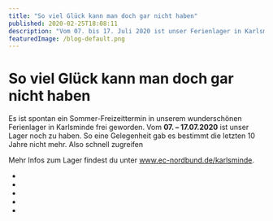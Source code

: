 ```yaml
---
title: "So viel Glück kann man doch gar nicht haben"
published: 2020-02-25T18:08:11
description: "Vom 07. bis 17. Juli 2020 ist unser Ferienlager in Karlsminde noch zu haben!"
featuredImage: /blog-default.png
---
```


# So viel Glück kann man doch gar nicht haben


Es ist spontan ein Sommer-Freizeittermin in unserem wunderschönen Ferienlager in Karlsminde frei geworden. Vom  **07. &#8211; 17.07.2020** ist unser Lager noch zu haben. So eine Gelegenheit gab es bestimmt die letzten 10 Jahre nicht mehr. Also schnell zugreifen

Mehr Infos zum Lager findest du unter <a href="http://www.ec-nordbund.de/karlsminde">www.ec-nordbund.de/karlsminde</a>. 

* <img loading="lazy" src="/old/Christian-Sträßer-12-1.jpg" alt data-full-url="https://www.ec-nordbund.de/wp-content/uploads/Christian-Sträßer-12-1-scaled.jpg">
* <img loading="lazy" src="/old/Karlsminde-03-Annika-Johannsen-1.jpg" alt data-full-url="https://www.ec-nordbund.de/wp-content/uploads/Karlsminde-03-Annika-Johannsen-1.jpg">
* <img loading="lazy" src="/old/Seite-25-PfingstCamp-Johanna-Krahe3-1.jpg" alt data-full-url="https://www.ec-nordbund.de/wp-content/uploads/Seite-25-PfingstCamp-Johanna-Krahe3-1-scaled.jpg">
* <img loading="lazy" src="/old/Christian-Sträßer-1-1.jpg" alt data-full-url="https://www.ec-nordbund.de/wp-content/uploads/Christian-Sträßer-1-1-scaled.jpg">
* <img loading="lazy" src="/old/Fabian-Horst-ohne-Bildnachweis-2.jpg" alt data-full-url="https://www.ec-nordbund.de/wp-content/uploads/Fabian-Horst-ohne-Bildnachweis-2-scaled.jpg">